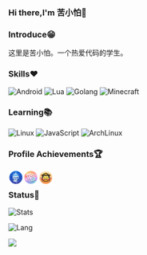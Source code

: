 ### Hi there,I'm 苦小怕👋

### Introduce😁

这里是苦小怕。一个热爱代码的学生。

### Skills❤️

![Android](https://img.shields.io/badge/-Android-192133?&logo=Android&logoColor=white)
![Lua](https://img.shields.io/badge/-Lua-192133?&logo=Lua&logoColor=white)
![Golang](https://img.shields.io/badge/-Golang-192133?&logo=Go&logoColor=white)
![Minecraft](https://img.shields.io/badge/-Minecraft-192133?&logo=Minecraft&logoColor=white)

### Learning📚

![Linux](https://img.shields.io/badge/-Linux-192133?&logo=Linux&logoColor=white)
![JavaScript](https://img.shields.io/badge/-JavaScript-192133?&logo=JavaScript&logoColor=white)
![ArchLinux](https://img.shields.io/badge/-ArchLinux-192133?&logo=ArchLinux&logoColor=white)

### Profile Achievements🏆

<img align="left" alt="Pull Shark" width="30px" src="https://github.com/Schweinepriester/github-profile-achievements/blob/main/images/pull-shark-default.png" />
<img align="left" alt="Pull Shark" width="30px" src="https://github.com/Schweinepriester/github-profile-achievements/blob/main/images/yolo-default.png" />
<img align="left" alt="Pull Shark" width="30px" src="https://github.com/Schweinepriester/github-profile-achievements/blob/main/images/quickdraw-default.png" />
<br />

### Status👀

![Stats](https://github-readme-stats.vercel.app/api?username=ku-li-pa&show_icons=true)    

![Lang](https://github-readme-stats.vercel.app/api/top-langs/?username=ku-li-pa)   

![](https://komarev.com/ghpvc/?username=ku-li-pa)

